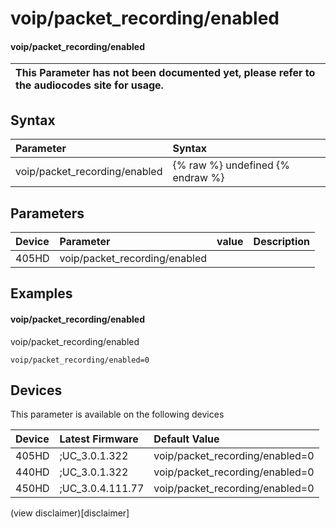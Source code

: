 ﻿---
description: voip/packet_recording/enabled
search:
    keywords: ['voip','packet_recording','enabled']
---

# voip/packet_recording/enabled

#### voip/packet_recording/enabled


| This Parameter has not been documented yet, please refer to the audiocodes site for usage.  |
| :--- |

## Syntax
| Parameter | Syntax |
| :--- | :--- |
|voip/packet_recording/enabled | {% raw %} undefined {% endraw %} |

## Parameters
|Device|Parameter|value|Description|
|:---|:---|:---|:---|
| 405HD | voip/packet_recording/enabled |  |  |

## Examples
#### voip/packet_recording/enabled

voip/packet_recording/enabled

```
voip/packet_recording/enabled=0
```

## Devices
This parameter is available on the following devices

| Device | Latest Firmware | Default Value |
|:---|:---|:---|
| 405HD | ;UC_3.0.1.322 | voip/packet_recording/enabled=0 
| 440HD | ;UC_3.0.1.322 | voip/packet_recording/enabled=0 
| 450HD | ;UC_3.0.4.111.77 | voip/packet_recording/enabled=0 

(view disclaimer)[disclaimer]
